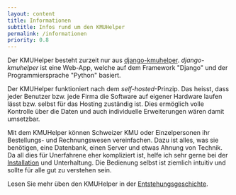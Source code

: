 ```yaml
---
layout: content
title: Informationen
subtitle: Infos rund um den KMUHelper
permalink: /informationen
priority: 0.8
---
```


Der KMUHelper besteht zurzeit nur aus [django-kmuhelper](https://rafaelurben.ch/django-kmuhelper). _django-kmuhelper_
ist eine Web-App, welche auf dem Framework "Django" und der Programmiersprache "Python" basiert.

Der KMUHelper funktioniert nach dem _self-hosted_-Prinzip. Das heisst, dass jeder Benutzer bzw. jede Firma die Software
auf eigener Hardware laufen lässt bzw. selbst für das Hosting zuständig ist. Dies ermöglich volle Kontrolle über die
Daten und auch individuelle Erweiterungen wären damit umsetzbar.

Mit dem KMUHelper können Schweizer KMU oder Einzelpersonen ihr Bestellungs- und Rechnungswesen vereinfachen. Dazu ist alles,
was sie benötigen, eine Datenbank, einen Server und etwas Ahnung von Technik. Da all dies für Unerfahrene eher
kompliziert ist, helfe ich sehr gerne bei der [Installation](https://rafaelurben.ch/django-kmuhelper/installation) und
Unterhaltung. Die Bedienung selbst ist ziemlich intuitiv und sollte für alle gut zu verstehen sein.

Lesen Sie mehr üben den KMUHelper in der [Entstehungsgeschichte](geschichte).
